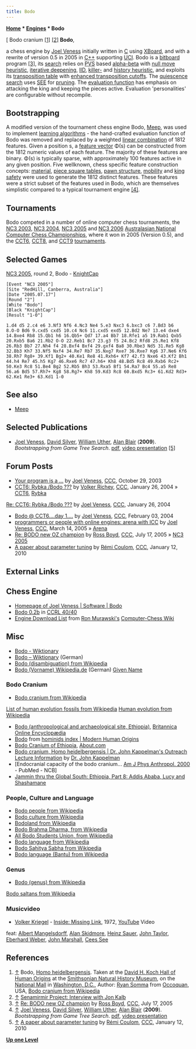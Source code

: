 ```yaml
---
title: Bodo
---
```

**[Home](Home "Home") * [Engines](Engines "Engines") * Bodo**

\[ Bodo cranium <a id="cite-note-1" href="#cite-ref-1">[1]</a> <a id="cite-note-2" href="#cite-ref-2">[2]</a>
**Bodo**,

a chess engine by [Joel Veness](Joel_Veness "Joel Veness") initially written in [C](C "C") using [XBoard](XBoard "XBoard"), and with a rewrite of version 0.5 in 2005 in [C++](Cpp "Cpp") supporting [UCI](UCI "UCI"). Bodo is a [bitboard](Bitboards "Bitboards") program <a id="cite-note-3" href="#cite-ref-3">[3]</a>, its [search](Search "Search") relies on [PVS](Principal_Variation_Search "Principal Variation Search") based [alpha-beta](Alpha-Beta "Alpha-Beta") with [null move heuristic](Null_Move_Pruning "Null Move Pruning"), [iterative deepening](Iterative_Deepening "Iterative Deepening"), [IID](Internal_Iterative_Deepening "Internal Iterative Deepening"), [killer-](Killer_Heuristic "Killer Heuristic") and [history heuristic](History_Heuristic "History Heuristic"), and exploits its [transposition table](Transposition_Table "Transposition Table") with [enhanced transposition cutoffs](Enhanced_Transposition_Cutoff "Enhanced Transposition Cutoff"). The [quiescence search](Quiescence_Search "Quiescence Search") uses [SEE](Static_Exchange_Evaluation "Static Exchange Evaluation") for [pruning](Pruning "Pruning"). The [evaluation function](Evaluation_Function "Evaluation Function") has emphasis on attacking the king and keeping the pieces active. Evaluation 'personalities' are configurable without recompile.

## Bootstrapping

A modified version of the tournament chess engine Bodo, [Meep](Meep "Meep"), was used to implement [learning algorithms](Learning "Learning") - the hand-crafted evaluation function of Bodo was removed and replaced by a weighted [linear combination](https://en.wikipedia.org/wiki/Linear_combination) of 1812 features. Given a position s, a [feature vector](https://en.wikipedia.org/wiki/Feature_vector) Φ(s) can be constructed from the 1812 numeric values of each feature. The majority of these features are binary. Φ(s) is typically sparse, with approximately 100 features active in any given position. Five wellknown, chess specific feature construction concepts: [material](Material "Material"), [piece square tables](Piece-Square_Tables "Piece-Square Tables"), [pawn structure](Pawn_Structure "Pawn Structure"), [mobility](Mobility "Mobility") and [king safety](King_Safety "King Safety") were used to generate the 1812 distinct features. These features were a strict subset of the features used in Bodo, which are themselves simplistic compared to a typical tournament engine <a id="cite-note-4" href="#cite-ref-4">[4]</a>.

## Tournaments

Bodo competed in a number of online computer chess tournaments, the [NC3 2003](NC3_2003 "NC3 2003"), [NC3 2004](NC3_2004 "NC3 2004"), [NC3 2005](NC3_2005 "NC3 2005") and [NC3 2006](NC3_2006 "NC3 2006") [Australasian National Computer Chess Championships](Australasian_National_Computer_Chess_Championship "Australasian National Computer Chess Championship"), where it won in 2005 (Version 0.5), and the [CCT6](CCT6 "CCT6"), [CCT8](CCT8 "CCT8"), and [CCT9](CCT9 "CCT9") [tournaments](CCT_Tournaments "CCT Tournaments").

## Selected Games

[NC3 2005](NC3_2005 "NC3 2005"), round 2, Bodo - [KnightCap](KnightCap "KnightCap")

```
[Event "NC3 2005"]
[Site "RedHill, Canberra, Australia"]
[Date "2005.07.17"]
[Round "2"]
[White "Bodo"]
[Black "KnightCap"]
[Result "1-0"]

1.d4 d5 2.c4 e6 3.Nf3 Nf6 4.Nc3 Ne4 5.e3 Nxc3 6.bxc3 c6 7.Bd3 b6 
8.O-O Bd6 9.cxd5 cxd5 10.c4 Nc6 11.cxd5 exd5 12.Bd2 Ne7 13.e4 dxe4 
14.Bxe4 Rb8 15.Qb1 h6 16.Qb5+ Qd7 17.a4 Bb7 18.Rfe1 a5 19.Rab1 Qxb5 
20.Rxb5 Ba6 21.Rb2 O-O 22.Reb1 Bc7 23.g3 f5 24.Bc2 Rfd8 25.Re1 Kf8 
26.Rb3 Bb7 27.Nh4 f4 28.Bxf4 Bxf4 29.gxf4 Ba8 30.Rbe3 Nd5 31.Re5 Kg8
32.Bb3 Kh7 33.Nf5 Nxf4 34.Re7 Rb7 35.Nxg7 Rxe7 36.Rxe7 Kg6 37.Ne6 Kf6 
38.Rh7 Rg8+ 39.Kf1 Bg2+ 40.Ke1 Re8 41.Rxh6+ Kf7 42.f3 Nxe6 43.Kf2 Bh1 
44.h4 Re7 45.h5 Kg7 46.Rxe6 Rc7 47.h6+ Kh8 48.Bd5 Rc8 49.Rxb6 Rc2+ 
50.Ke3 Rc8 51.Be4 Bg2 52.Rb5 Bh3 53.Rxa5 Bf1 54.Ra7 Bc4 55.a5 Re8 
56.a6 Bd5 57.Rh7+ Kg8 58.Rg7+ Kh8 59.Kd3 Rc8 60.Bxd5 Rc3+ 61.Kd2 Rd3+ 
62.Ke1 Re3+ 63.Kd1 1-0

```

## See also

- [Meep](Meep "Meep")

## Selected Publications

- [Joel Veness](Joel_Veness "Joel Veness"), [David Silver](David_Silver "David Silver"), [William Uther](William_Uther "William Uther"), [Alan Blair](Alan_Blair "Alan Blair") (**2009**). *Bootstrapping from Game Tree Search*. [pdf](http://jveness.info/publications/nips2009%20-%20bootstrapping%20from%20game%20tree%20search.pdf), [video presentation](http://videolectures.net/nips09_veness_bfg/) <a id="cite-note-5" href="#cite-ref-5">[5]</a>

## Forum Posts

- [Your program is a ...](https://www.stmintz.com/ccc/index.php?id=324392) by [Joel Veness](Joel_Veness "Joel Veness"), [CCC](CCC "CCC"), October 29, 2003
- [CCT6: Rybka /Bodo ???](https://www.stmintz.com/ccc/index.php?id=345082) by [Volker Richey](index.php?title=Volker_Richey&action=edit&redlink=1 "Volker Richey (page does not exist)"), [CCC](CCC "CCC"), January 26, 2004 » [CCT6](CCT6 "CCT6"), [Rybka](Rybka "Rybka")

[Re: CCT6: Rybka /Bodo ???](https://www.stmintz.com/ccc/index.php?id=345103) by [Joel Veness](Joel_Veness "Joel Veness"), [CCC](CCC "CCC"), January 26, 2004

- [Bodo @ CCT6....day 1....](https://www.stmintz.com/ccc/index.php?id=346744) by [Joel Veness](Joel_Veness "Joel Veness"), [CCC](CCC "CCC"), February 03, 2004
- [programmers or people with online engines: arena with ICC](https://www.stmintz.com/ccc/index.php?id=416748) by [Joel Veness](Joel_Veness "Joel Veness"), [CCC](CCC "CCC"), March 14, 2005 » [Arena](Arena "Arena")
- [Re: BODO new OZ champion](https://www.stmintz.com/ccc/index.php?id=437038) by [Ross Boyd](Ross_Boyd "Ross Boyd"), [CCC](CCC "CCC"), July 17, 2005 » [NC3 2005](NC3_2005 "NC3 2005")
- [A paper about parameter tuning](http://www.talkchess.com/forum/viewtopic.php?start=0&t=31667) by [Rémi Coulom](R%C3%A9mi_Coulom "Rémi Coulom"), [CCC](CCC "CCC"), January 12, 2010

## External Links

## Chess Engine

- [Homepage of Joel Veness | Software | Bodo](http://jveness.info/software/default.html)
- [Bodo 0.2b](http://www.computerchess.org.uk/ccrl/4040/cgi/engine_details.cgi?print=Details&eng=Bodo%200.2b) in [CCRL 40/40](CCRL "CCRL")
- [Engine Download List](http://www.computer-chess.org/doku.php?id=computer_chess:wiki:download:engine_download_list) from [Ron Murawski's](Ron_Murawski "Ron Murawski") [Computer-Chess Wiki](http://www.computer-chess.org/doku.php?id=home)

## Misc

- [Bodo - Wiktionary](http://en.wiktionary.org/wiki/Bodo)
- [Bodo – Wiktionary](http://de.wiktionary.org/wiki/Bodo) (German)
- [Bodo (disambiguation) from Wikipedia](https://en.wikipedia.org/wiki/Bodo)
- [Bodo (Vorname) Wikipedia.de](http://de.wikipedia.org/wiki/Bodo_%28Vorname%29) (German) [Given Name](Category:Given_Name "Category:Given Name")

### Bodo Cranium

- [Bodo cranium from Wikipedia](https://en.wikipedia.org/wiki/Bodo_cranium)

[List of human evolution fossils from Wikipedia](https://en.wikipedia.org/wiki/List_of_human_evolution_fossils)
[Human evolution from Wikipedia](https://en.wikipedia.org/wiki/Human_evolution)

- [Bodo (anthropological and archaeological site, Ethiopia)](http://www.britannica.com/EBchecked/topic/1233764/Bodo#ref892244), [Britannica Online Encyclopædia](https://en.wikipedia.org/wiki/Encyclop%C3%A6dia_Britannica_Online)
- [Bodo](http://www.modernhumanorigins.net/bodo.html) from [hominids index | Modern Human Origins](http://www.modernhumanorigins.com/hominids.html)
- [Bodo Cranium of Ethiopia](http://archaeology.about.com/od/bterms/g/bodo.htm), [About.com](https://en.wikipedia.org/wiki/About.com)
- [Bodo cranium, Homo heidelbergensis | Dr. John Kappelman's Outreach Lecture Information](http://www.esi.utexas.edu/outreach/ols/lectures/Kappelman/) by [Dr. John Kappelman](https://en.wikipedia.org/wiki/John_Kappelman)
- \[Endocranial capacity of the bodo cranium... [Am J Phys Anthropol. 2000](http://www.ncbi.nlm.nih.gov/pubmed/10954624) - PubMed - NCB\]
- [Jammin thru the Global South: Ethiopia, Part 8: Addis Ababa, Lucy and Shashamane](http://jamminglobal.blogspot.de/2012/06/ethiopia-part-8-addis-ababa-lucy-and.html)

### People, Culture and Language

- [Bodo people from Wikipedia](https://en.wikipedia.org/wiki/Bodo_people)
- [Bodo culture from Wikipedia](https://en.wikipedia.org/wiki/Bodo_culture)
- [Bodoland from Wikipedia](https://en.wikipedia.org/wiki/Bodoland)
- [Bodo Brahma Dharma, from Wikipedia](https://en.wikipedia.org/wiki/Bodo_Brahma_Dharma)
- [All Bodo Students Union, from Wikipedia](https://en.wikipedia.org/wiki/All_Bodo_Students_Union)
- [Bodo language from Wikipedia](https://en.wikipedia.org/wiki/Bodo_language)
- [Bodo Sahitya Sabha from Wikipedia](https://en.wikipedia.org/wiki/Bodo_Sahitya_Sabha)
- [Bodo language (Bantu) from Wikipedia](https://en.wikipedia.org/wiki/Bodo_language_%28Bantu%29)

### Genus

- [Bodo (genus) from Wikipedia](https://en.wikipedia.org/wiki/Bodo_%28genus%29)

[Bodo saltans from Wikipedia](https://en.wikipedia.org/wiki/Bodo_saltans)

### Musicvideo

- [Volker Kriegel](Category:Volker_Kriegel "Category:Volker Kriegel") - [Inside: Missing Link](http://www.discogs.com/Volker-Kriegel-Inside-Missing-Link/release/1351310), 1972, [YouTube](https://en.wikipedia.org/wiki/YouTube) Video

feat: [Albert Mangelsdorff](Category:Albert_Mangelsdorff "Category:Albert Mangelsdorff"), [Alan Skidmore](Category:Alan_Skidmore "Category:Alan Skidmore"), [Heinz Sauer](https://de.wikipedia.org/wiki/Heinz_Sauer), [John Taylor](https://en.wikipedia.org/wiki/John_Taylor_%28jazz%29), [Eberhard Weber](Category:Eberhard_Weber "Category:Eberhard Weber"), [John Marshall](Category:John_Marshall "Category:John Marshall"), [Cees See](https://de.wikipedia.org/wiki/Cees_See)

## References

1. <a id="cite-ref-1" href="#cite-note-1">↑</a> Bodo, [Homo heidelbergensis](https://en.wikipedia.org/wiki/Homo_heidelbergensis). Taken at the [David H. Koch Hall of Human Origins](https://en.wikipedia.org/wiki/National_Museum_of_Natural_History#Hall_of_Human_Origins) at the [Smithsonian Natural History Museum](https://en.wikipedia.org/wiki/National_Museum_of_Natural_History#Hall_of_Human_Origins), on the [National Mall](https://en.wikipedia.org/wiki/National_Mall) in [Washington, D.C.](https://en.wikipedia.org/wiki/Washington,_D.C.), Author: [Ryan Somma](https://www.flickr.com/people/14405058@N08) from [Occoquan](https://en.wikipedia.org/wiki/Occoquan,_Virginia), USA, [Bodo cranium from Wikipedia](https://en.wikipedia.org/wiki/Bodo_cranium)
1. <a id="cite-ref-2" href="#cite-note-2">↑</a> [Senamirmir Project: Interview with Jon Kalb](http://www.senamirmir.org/interviews/theme/8-2001/jk/bone_trade.html)
1. <a id="cite-ref-3" href="#cite-note-3">↑</a> [Re: BODO new OZ champion](https://www.stmintz.com/ccc/index.php?id=437038) by [Ross Boyd](Ross_Boyd "Ross Boyd"), [CCC](CCC "CCC"), July 17, 2005
1. <a id="cite-ref-4" href="#cite-note-4">↑</a> [Joel Veness](Joel_Veness "Joel Veness"), [David Silver](David_Silver "David Silver"), [William Uther](William_Uther "William Uther"), [Alan Blair](Alan_Blair "Alan Blair") (**2009**). *Bootstrapping from Game Tree Search*. [pdf](http://jveness.info/publications/nips2009%20-%20bootstrapping%20from%20game%20tree%20search.pdf), [video presentation](http://videolectures.net/nips09_veness_bfg/)
1. <a id="cite-ref-5" href="#cite-note-5">↑</a> [A paper about parameter tuning](http://www.talkchess.com/forum/viewtopic.php?start=0&t=31667) by [Rémi Coulom](R%C3%A9mi_Coulom "Rémi Coulom"), [CCC](CCC "CCC"), January 12, 2010

**[Up one Level](Engines "Engines")**

